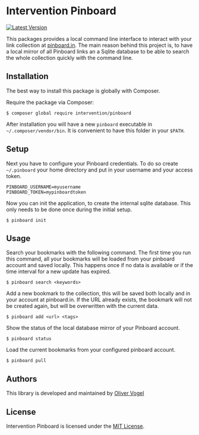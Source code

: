 # Intervention Pinboard

[![Latest Version](https://img.shields.io/packagist/v/intervention/pinboard.svg)](https://packagist.org/packages/intervention/pinboard)

This packages provides a local command line interface to interact with your
link collection at [pinboard.in](https://pinboard.in/). The main reason behind
this project is, to have a local mirror of all Pinboard links an a Sqlite
database to be able to search the whole collection quickly with the command
line.

## Installation

The best way to install this package is globally with Composer.

Require the package via Composer:

    $ composer global require intervention/pinboard

After installation you will have a new `pinboard` executable in
`~/.composer/vendor/bin`. It is convenient to have this folder in your `$PATH`.

## Setup

Next you have to configure your Pinboard credentials. To do so create
`~/.pinboard` your home directory and put in your username and your access
token.

```
PINBOARD_USERNAME=myusername
PINBOARD_TOKEN=mypinboardtoken
```

Now you can init the application, to create the internal sqlite database. This
only needs to be done once during the initial setup.

    $ pinboard init

## Usage

Search your bookmarks with the following command. The first time you run this
command, all your bookmarks will be loaded from your pinboard account and saved
locally. This happens once if no data is available or if the time interval for
a new update has expired.

    $ pinboard search <keywords>

Add a new bookmark to the collection, this will be saved both locally and in
your account at pinboard.in. If the URL already exists, the bookmark will not
be created again, but will be overwritten with the current data.

    $ pinboard add <url> <tags>

Show the status of the local database mirror of your Pinboard account.

    $ pinboard status

Load the current bookmarks from your configured pinboard account.

    $ pinboard pull

## Authors

This library is developed and maintained by [Oliver Vogel](https://intervention.io)

## License

Intervention Pinboard is licensed under the [MIT License](LICENSE).
